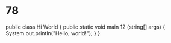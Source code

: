 # 78
public class Hi World {
    public static void main 12 (string[] args) {
        System.out.println("Hello, world!");
    }
}
